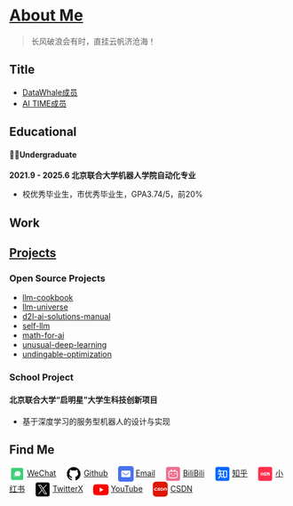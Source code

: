 # [About Me](/docs/Me/CV.md)

> 长风破浪会有时，直挂云帆济沧海！

## Title

- [DataWhale成员](https://www.datawhale.cn/)
- [AI TIME成员](https://www.aitime.cn/)

## Educational 

#### 👨‍🎓Undergraduate

**2021.9 - 2025.6 北京联合大学机器人学院自动化专业**

- 校优秀毕业生，市优秀毕业生，GPA3.74/5，前20%

## Work 



## [Projects](/docs/Me/Project.md)

### Open Source Projects

- [llm-cookbook](https://github.com/datawhalechina/llm-cookbook)
- [llm-universe](https://github.com/datawhalechina/llm-universe)
- [d2l-ai-solutions-manual](https://github.com/datawhalechina/d2l-ai-solutions-manual)
- [self-llm](https://github.com/datawhalechina/self-llm)
- [math-for-ai](https://github.com/datawhalechina/math-for-ai)
- [unusual-deep-learning](https://github.com/datawhalechina/unusual-deep-learning)
- [undingable-optimization](https://github.com/datawhalechina/undingable-optimization)

### School Project

#### 北京联合大学“启明星”大学生科技创新项目

- 基于深度学习的服务型机器人的设计与实现

## Find Me

<div>
  <a href="https://linchentang.top/wechat_qrcode" target="_blank"><img src="/docs/images/plugin/微信.png"  style="height:28px; vertical-align:middle; margin-right:4px;">WeChat</a>&emsp;
  <a href="https://github.com/LinChentang" target="_blank"><img src="images/plugin/github.png" style="height:28px; vertical-align:middle; margin-right:4px;">Github</a>&emsp;
  <a href="mailto:z1273611131@163.com" target="_blank"><img src="images/plugin/邮箱.png"  style="height:28px; vertical-align:middle; margin-right:4px;">Email</a>&emsp;
  <a href="https://space.bilibili.com/346629528?spm_id_from=333.1007.0.0" target="_blank"><img src="images/plugin/哔哩哔哩.png"  style="height:28px; vertical-align:middle; margin-right:4px;">BiliBili</a>&emsp;
  <a href="https://www.zhihu.com/people/yu-chen-63-69-85" target="_blank"><img src="images/plugin/知乎.png"  style="height:28px; vertical-align:middle; margin-right:4px;">知乎</a>&emsp;
  <a href="https://www.xiaohongshu.com/user/profile/66a673f5000000001d023fdb" target="_blank"><img src="images/plugin/小红书.png"  style="height:28px; vertical-align:middle; margin-right:4px;">小红书</a>&emsp;
  <a href="https://x.com/linchentang23" target="_blank"><img src="images/plugin/TwitterX.png"  style="height:28px; vertical-align:middle; margin-right:4px;">TwitterX</a>&emsp;
  <a href="https://www.youtube.com/@linchentang618" target="_blank"><img src="images/plugin/youtube .png"  style="height:28px; vertical-align:middle; margin-right:4px;">YouTube</a>&emsp;
  <a href="https://blog.csdn.net/weixin_64266899?spm=1011.2124.3001.5343" target="_blank"><img src="/docs/images/plugin/CSDN.png"  style="height:28px; vertical-align:middle; margin-right:4px;">CSDN</a>&emsp;
</div>

